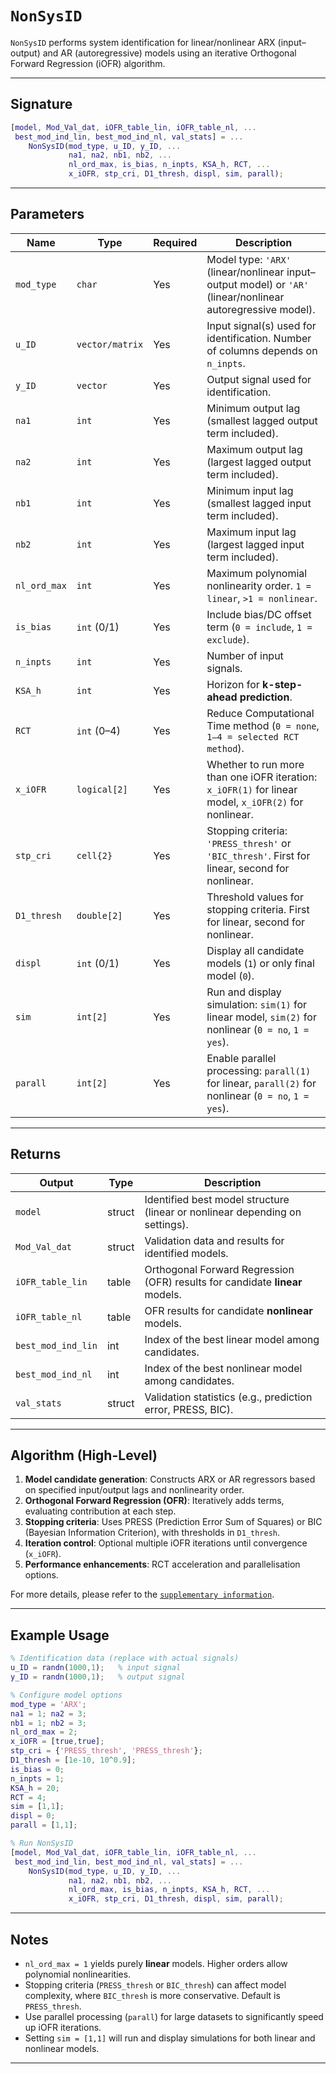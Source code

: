 # `NonSysID`

`NonSysID` performs system identification for linear/nonlinear ARX (input–output) and AR (autoregressive) models using an iterative Orthogonal Forward Regression (iOFR) algorithm.

---

## Signature

```matlab
[model, Mod_Val_dat, iOFR_table_lin, iOFR_table_nl, ...
 best_mod_ind_lin, best_mod_ind_nl, val_stats] = ...
    NonSysID(mod_type, u_ID, y_ID, ...
             na1, na2, nb1, nb2, ...
             nl_ord_max, is_bias, n_inpts, KSA_h, RCT, ...
             x_iOFR, stp_cri, D1_thresh, displ, sim, parall);
```
---

## Parameters

| Name        | Type        | Required | Description |
|-------------|-------------|----------|-------------|
| `mod_type`  | `char`      | Yes 	   | Model type: `'ARX'` (linear/nonlinear input–output model) or `'AR'` (linear/nonlinear autoregressive model). |
| `u_ID`      | `vector/matrix`    | Yes 	   | Input signal(s) used for identification. Number of columns depends on `n_inpts`. |
| `y_ID`      | `vector`    | Yes 	   | Output signal used for identification. |
| `na1`       | `int`       | Yes 	   | Minimum output lag (smallest lagged output term included). |
| `na2`       | `int`       | Yes 	   | Maximum output lag (largest lagged output term included). |
| `nb1`       | `int`       | Yes 	   | Minimum input lag (smallest lagged input term included). |
| `nb2`       | `int`       | Yes 	   | Maximum input lag (largest lagged input term included). |
| `nl_ord_max`| `int`       | Yes 	   | Maximum polynomial nonlinearity order. `1 = linear`, `>1 = nonlinear`. |
| `is_bias`   | `int` (0/1) | Yes 	   | Include bias/DC offset term (`0 = include`, `1 = exclude`). |
| `n_inpts`   | `int`       | Yes 	   | Number of input signals. |
| `KSA_h`     | `int`       | Yes 	   | Horizon for **k-step-ahead prediction**. |
| `RCT`       | `int` (0–4) | Yes 	   | Reduce Computational Time method (`0 = none`, `1–4 = selected RCT method`). |
| `x_iOFR`    | `logical[2]`| Yes 	   | Whether to run more than one iOFR iteration: `x_iOFR(1)` for linear model, `x_iOFR(2)` for nonlinear. |
| `stp_cri`   | `cell{2}`   | Yes 	   | Stopping criteria: `'PRESS_thresh'` or `'BIC_thresh'`. First for linear, second for nonlinear. |
| `D1_thresh` | `double[2]` | Yes 	   | Threshold values for stopping criteria. First for linear, second for nonlinear. |
| `displ`     | `int` (0/1) | Yes 	   | Display all candidate models (`1`) or only final model (`0`). |
| `sim`       | `int[2]`    | Yes 	   | Run and display simulation: `sim(1)` for linear model, `sim(2)` for nonlinear (`0 = no`, `1 = yes`). |
| `parall`    | `int[2]`    | Yes 	   | Enable parallel processing: `parall(1)` for linear, `parall(2)` for nonlinear (`0 = no`, `1 = yes`). |

---

## Returns

| Output             | Type     | Description |
|--------------------|----------|-------------|
| `model`            | struct   | Identified best model structure (linear or nonlinear depending on settings). |
| `Mod_Val_dat`      | struct   | Validation data and results for identified models. |
| `iOFR_table_lin`   | table    | Orthogonal Forward Regression (OFR) results for candidate **linear** models. |
| `iOFR_table_nl`    | table    | OFR results for candidate **nonlinear** models. |
| `best_mod_ind_lin` | int      | Index of the best linear model among candidates. |
| `best_mod_ind_nl`  | int      | Index of the best nonlinear model among candidates. |
| `val_stats`        | struct   | Validation statistics (e.g., prediction error, PRESS, BIC). |

---

## Algorithm (High-Level)

1. **Model candidate generation**: Constructs ARX or AR regressors based on specified input/output lags and nonlinearity order.  
2. **Orthogonal Forward Regression (OFR)**: Iteratively adds terms, evaluating contribution at each step.  
3. **Stopping criteria**: Uses PRESS (Prediction Error Sum of Squares) or BIC (Bayesian Information Criterion), with thresholds in `D1_thresh`.  
4. **Iteration control**: Optional multiple iOFR iterations until convergence (`x_iOFR`).  
5. **Performance enhancements**: RCT acceleration and parallelisation options.


For more details, please refer to the [`supplementary information`](/supplimentray_information/README.md).

---

## Example Usage

```matlab
% Identification data (replace with actual signals)
u_ID = randn(1000,1);   % input signal
y_ID = randn(1000,1);   % output signal

% Configure model options
mod_type = 'ARX';
na1 = 1; na2 = 3;
nb1 = 1; nb2 = 3;
nl_ord_max = 2;
x_iOFR = [true,true];
stp_cri = {'PRESS_thresh', 'PRESS_thresh'};
D1_thresh = [1e-10, 10^0.9];
is_bias = 0;
n_inpts = 1;
KSA_h = 20;
RCT = 4;
sim = [1,1];
displ = 0;
parall = [1,1];

% Run NonSysID
[model, Mod_Val_dat, iOFR_table_lin, iOFR_table_nl, ...
 best_mod_ind_lin, best_mod_ind_nl, val_stats] = ...
    NonSysID(mod_type, u_ID, y_ID, ...
             na1, na2, nb1, nb2, ...
             nl_ord_max, is_bias, n_inpts, KSA_h, RCT, ...
             x_iOFR, stp_cri, D1_thresh, displ, sim, parall);
```

---

## Notes

- `nl_ord_max = 1` yields purely **linear** models. Higher orders allow polynomial nonlinearities.  
- Stopping criteria (`PRESS_thresh` or `BIC_thresh`) can affect model complexity, where `BIC_thresh` is more conservative. Default is `PRESS_thresh`.  
- Use parallel processing (`parall`) for large datasets to significantly speed up iOFR iterations.  
- Setting `sim = [1,1]` will run and display simulations for both linear and nonlinear models.  

---

